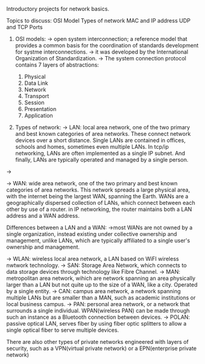 Introductory projects for network basics.

Topics to discuss:
OSI Model
Types of network
MAC and IP address
UDP and TCP
Ports

1) OSI models:
-> open system interconnection; a reference model that provides a common basis for the coordination of standards development for systme interconnections.
-> it was developed by the International Organization of Standardization.
-> The system connection protocol contains 7 layers of abstractions:
    1) Physical
    2) Data Link
    3) Network
    4) Transport
    5) Session
    6) Presentation
    7) Application

2) Types of network:
-> LAN: local area network, one of the two primary and best known categories of area networks. These connect network devices over a short distance. Single LANs are contained in offices, schools and homes, sometimes even multiple LANs. In tcp/ip networking, LANs are often implemented as a single IP subnet. And finally, LANs are typically operated and managed by a single person.

->

-> WAN: wide area network, one of the two primary and best known categories of area networks. This network spreads a large physical area, with the internet being the largest WAN, spanning the Earth. WANs are a geographically dispersed collection of LANs, which connect between each other by use of a router. in IP networking, the router maintains both a LAN address and a WAN address. 

Differences between a LAN and a WAN:
->most WANs are not owned by a single organization, instead existing under collective ownership and management, unlike LANs, which are typically affiliated to a single user's ownership and management. 

-> WLAN: wireless local area network, a LAN based on WiFI wireless nwtwork technology.
-> SAN: Storage Area Network, which connects to data storage devices through technology like Fibre Channel. 
-> MAN: metropolitan area network, wihich are network spanning an area physically larger than a LAN but not quite up to the size of a WAN, like a city. Operated by a single entity. 
-> CAN: campus area network, a network spanning multiple LANs but are smaller than a MAN, such as academic institutions or local business campus. 
-> PAN: personal area network, or a network that surrounds a single individual. WPAN(wireless PAN) can be made through such an instance as a Bluetooth connection between devices. 
-> POLAN: passive optical LAN, serves fiber by using fiber optic splitters to allow a single optical fiber to serve multiple devices. 

There are also other types of private networks engineered with layers of security, such as a VPN(virtual private network) or a EPN(enterprise private network)

